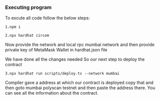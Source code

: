 ### Executing program

To excute all code follow the below steps:

    1.npm i

    2.npx hardhat circom

Now provide the network and local rpc mumbai network and then provide private key of MetaMask Wallet in hardhat.json file

We have done all the changes needed So our next step to deploy the contract 

    3.npx hardhat run scripts/deploy.ts --network mumbai

Compiler gave a address at which our contract is deployed copy that and then goto mumbai polyscan testnet and then paste the address there. You can see all the information about the contract.
